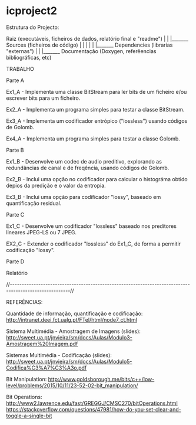 # icproject2

Estrutura do Projecto:

Raiz (executáveis, ficheiros de dados, relatório final e "readme")
                     |
                     |
                     |_______ Sources (ficheiros de código)
                     |           |
                     |           |
                     |           |_______ Dependencies (librarias "externas")
                     |
                     |
                     |_______ Documentação (Doxygen, referêencias bibliográficas, etc)


TRABALHO

Parte A

Ex1_A - Implementa uma classe BitStream para ler bits de um ficheiro e/ou escrever bits para um ficheiro.

Ex2_A - Implementa um programa simples para testar a classe BitStream.

Ex3_A - Implementa um codificador entrópico ("lossless") usando códigos de Golomb.

Ex4_A - Implementa um programa simples para testar a classe Golomb.

Parte B

Ex1_B - Desenvolve um codec de audio preditivo, explorando as redundâncias de canal e de freqência, usando códigos de Golomb.

Ex2_B - Inclui uma opção no codificador para calcular o histográma obtido depios da predição e o valor da entropia.

Ex3_B - Inclui uma opção para codificador "lossy", baseado em quantificação residual.

Parte C

Ex1_C - Desenvolve um codificador "lossless" baseado nos preditores lineares JPEG-LS ou 7 JPEG.

EX2_C - Extender o codificador "lossless" do Ex1_C, de forma a permitir codificação "lossy".

Parte D

Relatório

//-------------------------------------------------------------------------------------------------------//

REFERÊNCIAS:

Quantidade de informação, quantificação e codificação: http://intranet.deei.fct.ualg.pt/FTel/html/node7_ct.html

Sistema Multimédia - Amostragem de Imagens (slides): http://sweet.ua.pt/jnvieira/sm/docs/Aulas/Modulo3-Amostragem%20Imagem.pdf

Sistemas Multimédia - Codificação  (slides): http://sweet.ua.pt/jnvieira/sm/docs/Aulas/Modulo5-Codifica%C3%A7%C3%A3o.pdf

Bit Manipulation: http://www.goldsborough.me/bits/c++/low-level/problems/2015/10/11/23-52-02-bit_manipulation/

Bit Operations: http://www2.lawrence.edu/fast/GREGGJ/CMSC270/bitOperations.html
                https://stackoverflow.com/questions/47981/how-do-you-set-clear-and-toggle-a-single-bit
